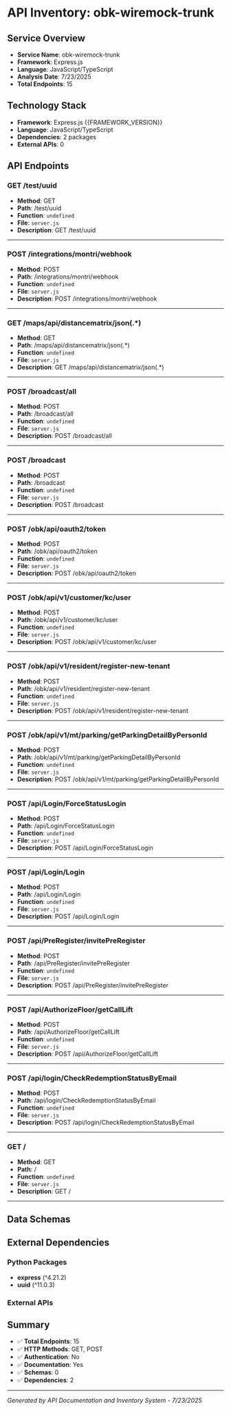 # API Inventory: obk-wiremock-trunk

## Service Overview

- **Service Name**: obk-wiremock-trunk
- **Framework**: Express.js
- **Language**: JavaScript/TypeScript
- **Analysis Date**: 7/23/2025
- **Total Endpoints**: 15

## Technology Stack

- **Framework**: Express.js {{FRAMEWORK_VERSION}}
- **Language**: JavaScript/TypeScript
- **Dependencies**: 2 packages
- **External APIs**: 0

## API Endpoints

### GET /test/uuid

- **Method**: GET
- **Path**: /test/uuid
- **Function**: `undefined`
- **File**: `server.js`
- **Description**: GET /test/uuid

---

### POST /integrations/montri/webhook

- **Method**: POST
- **Path**: /integrations/montri/webhook
- **Function**: `undefined`
- **File**: `server.js`
- **Description**: POST /integrations/montri/webhook

---

### GET /maps/api/distancematrix/json(.*)

- **Method**: GET
- **Path**: /maps/api/distancematrix/json(.*)
- **Function**: `undefined`
- **File**: `server.js`
- **Description**: GET /maps/api/distancematrix/json(.*)

---

### POST /broadcast/all

- **Method**: POST
- **Path**: /broadcast/all
- **Function**: `undefined`
- **File**: `server.js`
- **Description**: POST /broadcast/all

---

### POST /broadcast

- **Method**: POST
- **Path**: /broadcast
- **Function**: `undefined`
- **File**: `server.js`
- **Description**: POST /broadcast

---

### POST /obk/api/oauth2/token

- **Method**: POST
- **Path**: /obk/api/oauth2/token
- **Function**: `undefined`
- **File**: `server.js`
- **Description**: POST /obk/api/oauth2/token

---

### POST /obk/api/v1/customer/kc/user

- **Method**: POST
- **Path**: /obk/api/v1/customer/kc/user
- **Function**: `undefined`
- **File**: `server.js`
- **Description**: POST /obk/api/v1/customer/kc/user

---

### POST /obk/api/v1/resident/register-new-tenant

- **Method**: POST
- **Path**: /obk/api/v1/resident/register-new-tenant
- **Function**: `undefined`
- **File**: `server.js`
- **Description**: POST /obk/api/v1/resident/register-new-tenant

---

### POST /obk/api/v1/mt/parking/getParkingDetailByPersonId

- **Method**: POST
- **Path**: /obk/api/v1/mt/parking/getParkingDetailByPersonId
- **Function**: `undefined`
- **File**: `server.js`
- **Description**: POST /obk/api/v1/mt/parking/getParkingDetailByPersonId

---

### POST /api/Login/ForceStatusLogin

- **Method**: POST
- **Path**: /api/Login/ForceStatusLogin
- **Function**: `undefined`
- **File**: `server.js`
- **Description**: POST /api/Login/ForceStatusLogin

---

### POST /api/Login/Login

- **Method**: POST
- **Path**: /api/Login/Login
- **Function**: `undefined`
- **File**: `server.js`
- **Description**: POST /api/Login/Login

---

### POST /api/PreRegister/invitePreRegister

- **Method**: POST
- **Path**: /api/PreRegister/invitePreRegister
- **Function**: `undefined`
- **File**: `server.js`
- **Description**: POST /api/PreRegister/invitePreRegister

---

### POST /api/AuthorizeFloor/getCallLift

- **Method**: POST
- **Path**: /api/AuthorizeFloor/getCallLift
- **Function**: `undefined`
- **File**: `server.js`
- **Description**: POST /api/AuthorizeFloor/getCallLift

---

### POST /api/login/CheckRedemptionStatusByEmail

- **Method**: POST
- **Path**: /api/login/CheckRedemptionStatusByEmail
- **Function**: `undefined`
- **File**: `server.js`
- **Description**: POST /api/login/CheckRedemptionStatusByEmail

---

### GET /

- **Method**: GET
- **Path**: /
- **Function**: `undefined`
- **File**: `server.js`
- **Description**: GET /

---



## Data Schemas



## External Dependencies

### Python Packages
- **express** (^4.21.2)
- **uuid** (^11.0.3)


### External APIs


## Summary

- ✅ **Total Endpoints**: 15
- ✅ **HTTP Methods**: GET, POST
- ✅ **Authentication**: No
- ✅ **Documentation**: Yes
- ✅ **Schemas**: 0
- ✅ **Dependencies**: 2

---

*Generated by API Documentation and Inventory System - 7/23/2025* 